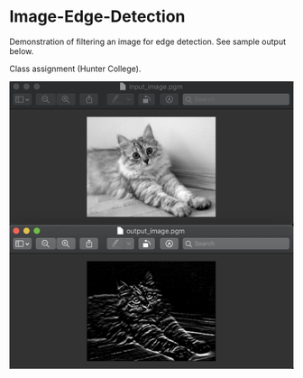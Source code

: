 # Image-Edge-Detection
<p>Demonstration of filtering an image for edge detection. See sample output below.</p>

<p>Class assignment (Hunter College).</p>

<p><img src="https://github.com/LawrenceCastillo/Image-Edge-Detection/blob/master/input_output/input_output.png"></p>
